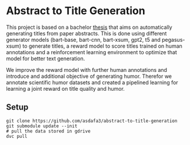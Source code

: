 
# Abstract to Title Generation

This project is based on a bachelor [thesis](https://github.com/Xieyichen/Thesis) that aims on automatically generating titles from paper abstracts. This is done using different generator models (bart-base, bart-cnn, bart-xsum, gpt2, t5 and pegasus-xsum) to generate titles, a reward model to score titles trained on human annotations and a reinforcement learning environment to optimize that model for better text generation.

We improve the reward model with further human annotations and introduce and additional objective of generating humor. Therefor we annotate scientific humor datasets and created a pipelined learning for learning a joint reward on title quality and humor.

## Setup

```
git clone https://github.com/asdafa3/abstract-to-title-generation
git submodule update --init
# pull the data stored in gdrive
dvc pull
```

